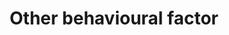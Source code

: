 ---
title: Other behavioural factor
order: 12
links:
  - text: "Hunting (Web)"
    url: "https://www.cats.org.uk/help-and-advice/home-and-environment/outdoor-cats"
  - text: "Managing your cat's behaviour (PDF)"
    url: "https://www.cats.org.uk/media/lbdflus5/managing-cat-behaviour-2025.pdf"
  - text: "Managing cat behaviour (Web)"
    url: "https://www.cats.org.uk/help-and-advice/cat-behaviour/managing-cat-behaviour"
  - text: "Common cat problems (Web)"
    url: "https://www.cats.org.uk/help-and-advice/getting-a-cat/common-cat-problems"
---